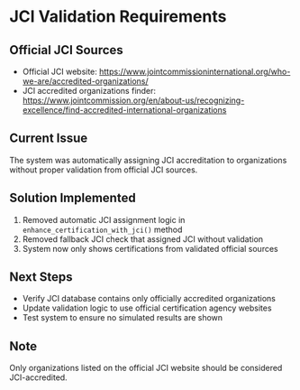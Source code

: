 # JCI Validation Requirements

## Official JCI Sources
- Official JCI website: https://www.jointcommissioninternational.org/who-we-are/accredited-organizations/
- JCI accredited organizations finder: https://www.jointcommission.org/en/about-us/recognizing-excellence/find-accredited-international-organizations

## Current Issue
The system was automatically assigning JCI accreditation to organizations without proper validation from official JCI sources.

## Solution Implemented
1. Removed automatic JCI assignment logic in `enhance_certification_with_jci()` method
2. Removed fallback JCI check that assigned JCI without validation
3. System now only shows certifications from validated official sources

## Next Steps
- Verify JCI database contains only officially accredited organizations
- Update validation logic to use official certification agency websites
- Test system to ensure no simulated results are shown

## Note
Only organizations listed on the official JCI website should be considered JCI-accredited.